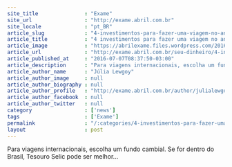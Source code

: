 ```yaml
---
site_title               : "Exame"
site_url                 : "http://exame.abril.com.br"
site_locale              : "pt_BR"
article_slug             : "4-investimentos-para-fazer-uma-viagem-no-ano-que-vem"
article_title            : "4 investimentos para fazer uma viagem no ano que vem"
article_image            : "https://abrilexame.files.wordpress.com/2016/09/size_960_16_9_mulher-com-mala-e-aviao-para-viajar2.jpg?quality=70&strip=all&w=960"
article_url              : "http://exame.abril.com.br/seu-dinheiro/4-investimentos-para-fazer-uma-viagem-no-ano-que-vem/"
article_published_at     : "2016-07-07T08:37:50-03:00"
article_description      : "Para viagens internacionais, escolha um fundo cambial. Se for dentro do Brasil, Tesouro Selic pode ser melhor..."
article_author_name      : "Júlia Lewgoy"
article_author_image     : null
article_author_biography : null
article_author_profile   : "http://exame.abril.com.br/author/julialewgoymartini/"
article_author_facebook  : null
article_author_twitter   : null
category                 : ['news']
tags                     : ['Exame']
permalink                : "/:categories/4-investimentos-para-fazer-uma-viagem-no-ano-que-vem/"
layout                   : post
---
```


Para viagens internacionais, escolha um fundo cambial. Se for dentro do Brasil, Tesouro Selic pode ser melhor...
